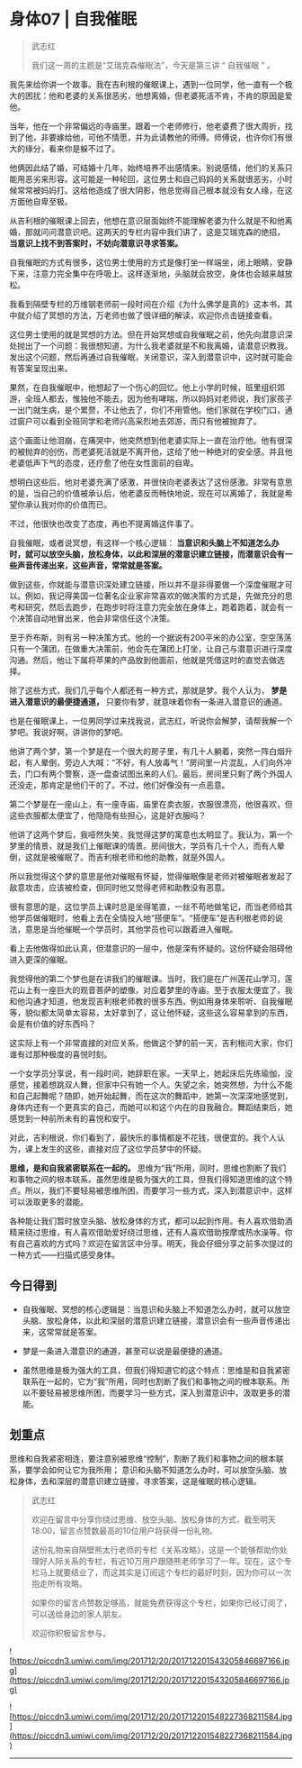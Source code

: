# 身体07 | 自我催眠

> 武志红
> 
> 我们这一周的主题是“艾瑞克森催眠法”，今天是第三讲 “ 自我催眠 ” 。

我先来给你讲一个故事。我在吉利根的催眠课上，遇到一位同学，他一直有一个极大的困扰：他和老婆的关系很恶劣，他想离婚，但老婆死活不肯，不肯的原因是爱他。

当年，他在一个非常偏远的寺庙里，跟着一个老师修行，他老婆费了很大周折，找到了他，非要嫁给他，可他不情愿，并为此请教他的师傅。师傅说，也许你们有很大的缘分，看来你是躲不过了。

他俩因此结了婚，可结婚十几年，始终培养不出感情来。别说感情，他们的关系只能用恶劣来形容。这可能是一种轮回，这位男士和自己妈妈的关系就很恶劣，小时候常常被妈妈打。这给他造成了很大阴影，他总觉得自己根本就没有女人缘，在这方面他自卑至极。

从吉利根的催眠课上回去，他想在意识层面始终不能理解老婆为什么就是不和他离婚，那就问问潜意识吧。这两天的专栏内容中我们讲了，这是艾瑞克森的绝招， **当意识上找不到答案时，不妨向潜意识寻求答案。**

自我催眠的方式有很多，这位男士使用的方式是像打坐一样端坐，闭上眼睛，安静下来，注意力完全集中在呼吸上。这样逐渐地，头脑就会放空，身体也会越来越放松。

我看到隔壁专栏的万维钢老师前一段时间在介绍《为什么佛学是真的》这本书，其中就介绍了冥想的方法，万老师也做了很详细的解读，欢迎你点击链接查看。

这位男士使用的就是冥想的方法。但在开始冥想或自我催眠之前，他先向潜意识深处抛出了一个问题：我很想知道，为什么我老婆就是不和我离婚，请潜意识教我。发出这个问题，然后再通过自我催眠，关闭意识，深入到潜意识中，这时就可能会有答案呈现出来。

果然，在自我催眠中，他想起了一个伤心的回忆。他上小学的时候，班里组织郊游，全班人都去，惟独他不能去，因为他有哮喘，所以妈妈对老师说，我们家孩子一出门就生病，是个累赘，不让他去了，你们不用管他。他们家就在学校门口，通过窗户可以看到全班同学和老师兴高采烈地去郊游，而只有他被抛弃了。

这个画面让他泪崩，在痛哭中，他突然想到他老婆实际上一直在治疗他。他有很深的被抛弃的创伤，而老婆死活就是不离开他，这给了他一种绝对的安全感。并且他老婆低声下气的态度，还疗愈了他在女性面前的自卑。

想明白这些后，他对老婆充满了感激，并很快向老婆表达了这份感激。非常有意思的是，当自己的价值被承认后，他老婆反而畅快地说，现在可以离婚了，我就是希望你承认我对你的价值而已。

不过，他很快也改变了态度，再也不提离婚这件事了。

自我催眠，或者说冥想，有这样一个核心逻辑： **当意识和头脑上不知道怎么办时，就可以放空头脑，放松身体，以此和深层的潜意识建立链接，而潜意识会有一些声音传递出来，这些声音，常常就是答案。**

做到这些，你就能与潜意识深处建立链接，所以并不是非得要做一个深度催眠才可以。例如，我记得美国一位著名企业家非常喜欢的做决策的方式是，先做充分的思考和研究，然后去跑步，在跑步时将注意力完全放在身体上，跑着跑着，就会有一个决策自动地冒出来，他会非常信任这个决策。

至于乔布斯，则有另一种决策方式。他的一个据说有200平米的办公室，空空荡荡只有一个蒲团，在做重大决策前，他会先在蒲团上打坐，让自己与潜意识进行深度沟通。然后，他让下属将苹果的产品放到他面前，他就是凭借这时的直觉去做选择。

除了这些方式，我们几乎每个人都还有一种方式，那就是梦。我个人认为， **梦是进入潜意识的最便捷通道，** 只要你有梦，就意味着你有一条进入潜意识的通道。

也是在催眠课上，一位男同学过来找我说，武志红，听说你会解梦，请帮我解一个梦吧。我说好啊，讲讲你的梦吧。

他讲了两个梦，第一个梦是在一个很大的房子里，有几十人躺着，突然一阵白烟升起，有人晕倒，旁边人大喊：“不好，有人放毒气！”房间里一片混乱，人们向外冲去，门口有两个警察，逐一盘查试图出来的人们。最后，房间里只剩了两个外国人还没走，那肯定是他们干的了。不过，他们好像没有一点恶意。

第二个梦是在一座山上，有一座寺庙，庙里在卖衣服，衣服很漂亮，他很喜欢，但这些衣服都太便宜了，他隐隐有些担心，这是好衣服吗？

他讲了这两个梦后，我哑然失笑，我觉得这梦的寓意也太明显了。我认为，第一个梦里的情景，就是我们上催眠课的情景。房间很大，学员有几十个人，而有人晕倒，这就是被催眠了。而吉利根老师和他的助教，就是外国人。

所以我觉得这个梦的意思是他对催眠有怀疑，觉得催眠像是老师对被催眠者发起了敌意攻击，应该被检查，但同时他又觉得老师和助教没有恶意。

很有意思的是，这位学员上课时总是坐得笔直，一丝不苟地做笔记，而当老师给其他学员做催眠时，他看上去在全情投入地“搭便车”。“搭便车”是吉利根老师的说法，意思是当他催眠一个学员时，其他学员也可以跟着进入催眠。

看上去他做得如此认真，但潜意识的一层中，他是深有怀疑的。这份怀疑会阻碍他进入更深的催眠。

我觉得他的第二个梦也是在讲我们的催眠课。当时，我们是在广州莲花山学习，莲花山上有一座巨大的观音菩萨的塑像，对应着梦里的寺庙。至于衣服太便宜了，我和他沟通才知道，他发现吉利根老师教的很多东西，例如用身体来聆听、自我催眠等，貌似都太简单太容易，太好拿到了，这让他怀疑，这些这么容易拿到的东西，会是有价值的好东西吗？

这实际上有一个非常直接的对应关系，他做这个梦的前一天，吉利根问大家，你们谁有过那种极度的喜悦时刻。

一个女学员分享说，有一段时间，她辞职在家。一天早上，她起床后先练瑜伽，没感觉，接着想跳双人舞，但家中只有她一个人。失望之余，她突然想，为什么不能和自己起舞呢？随即，她开始起舞，而在这次的舞蹈中，她第一次深深地感觉到，身体内还有一个更真实的自己，而她可以和这个内在的自我融合。舞蹈结束后，她感觉到一种前所未有的喜悦和安宁。

对此，吉利根说，你们看到了，最快乐的事情都是不花钱，很便宜的。我个人认为，课上发生的这些，直接对应了这位学员梦中的怀疑。

 **思维，是和自我紧密联系在一起的。** 思维为“我”所用，同时，思维也割断了我们和事物之间的根本联系。虽然思维是极为强大的工具，但我们得知道思维的这个特点。所以，我们不要轻易被思维所困，而要学习一些方式，深入到潜意识中，这样可以汲取更多的潜能。

各种能让我们暂时放空头脑、放松身体的方式，都可以起到作用。有人喜欢借助酒精来绕过思维，有人喜欢借助爱好绕过思维，还有人喜欢借助按摩或热水澡等。你有自己喜欢的方式吗？欢迎在留言区中分享。明天，我会仔细分享之前多次提过的一种方式——扫描式感受身体。

## 今日得到

* 自我催眠、冥想的核心逻辑是：当意识和头脑上不知道怎么办时，就可以放空头脑、放松身体，以此和深层的潜意识建立链接，潜意识会有一些声音传递出来，这常常就是答案。

* 梦是一条进入潜意识的通道，甚至可以说是最便捷的通道。

* 虽然思维是极为强大的工具，但我们得知道它的这个特点：思维是和自我紧密联系在一起的，它为“我”所用，同时也割断了我们和事物之间的根本联系。所以不要轻易被思维所困，而要学习一些方式，深入到潜意识中，汲取更多的潜能。

## 划重点

思维和自我紧密相连，要注意别被思维“控制”，割断了我们和事物之间的根本联系，要学会如何让它为我所用；
意识和头脑不知道怎么办时，可以放空头脑、放松身体，去和深层的潜意识建立链接，寻求答案，这是催眠的核心逻辑。

> 武志红
> 
> 欢迎在留言中分享你绕过思维、放空头脑、放松身体的方式，截至明天18:00，留言点赞数最高的10位用户将获得一份礼物。
> 
> 这份礼物来自隔壁熊太行老师的专栏《关系攻略》，这是一个能够帮助你处理好人际关系的专栏，有近10万用户跟随熊老师学习了一年。现在，这个专栏马上就要结业了，而这其实是订阅这个专栏的最好时刻，因为你可以一次抱走所有攻略。
> 
> 如果你的留言点赞数足够高，就能免费获得这个专栏，如果你已经订阅了，可以送给身边的家人朋友。
> 
> 欢迎你积极留言参与。

![https://piccdn3.umiwi.com/img/201712/20/201712201543205846697166.jpg](https://piccdn3.umiwi.com/img/201712/20/201712201543205846697166.jpg)

![https://piccdn3.umiwi.com/img/201712/20/201712201548227368211584.jpg](https://piccdn3.umiwi.com/img/201712/20/201712201548227368211584.jpg)

---

